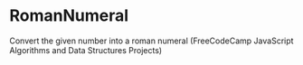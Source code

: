 # RomanNumeral
Convert the given number into a roman numeral (FreeCodeCamp JavaScript Algorithms and Data Structures Projects)
